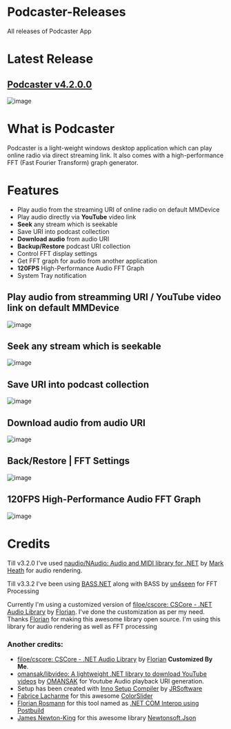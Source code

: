 # Podcaster-Releases
All releases of Podcaster App

# Latest Release
## [Podcaster v4.2.0.0](https://github.com/sajeebchandan/Podcaster-Releases/releases/tag/4.2.0.0)

![image](https://user-images.githubusercontent.com/34353160/85234366-b8ca9180-b42e-11ea-954e-a339e1177b2a.png)

# What is Podcaster
Podcaster is a light-weight windows desktop application which can play online radio via direct streaming link. It also comes with a high-performance FFT (Fast Fourier Transform) graph generator.

# Features
* Play audio from the streaming URI of online radio on default MMDevice
* Play audio directly via **YouTube** video link
* **Seek** any stream which is seekable
* Save URI into podcast collection
* **Download audio** from audio URI
* **Backup/Restore** podcast URI collection
* Control FFT display settings
* Get FFT graph for audio from another application
* **120FPS** High-Performance Audio FFT Graph
* System Tray notification

## Play audio from streamming URI / YouTube video link on default MMDevice
![image](https://user-images.githubusercontent.com/34353160/85234389-ddbf0480-b42e-11ea-951e-e4ea584f8460.png)

## Seek any stream which is seekable
![image](https://user-images.githubusercontent.com/34353160/85234417-ff1ff080-b42e-11ea-85d1-e637670ba1e1.png)

## Save URI into podcast collection
![image](https://user-images.githubusercontent.com/34353160/85234502-a43ac900-b42f-11ea-857d-b0dd274687a4.png)

## Download audio from audio URI
![image](https://user-images.githubusercontent.com/34353160/85234438-1bbc2880-b42f-11ea-92da-d5df7c194c5b.png)

## Back/Restore | FFT Settings
![image](https://user-images.githubusercontent.com/34353160/85120608-4f3b5f00-b245-11ea-896b-537436d078cf.png)

## 120FPS High-Performance Audio FFT Graph
![image](https://user-images.githubusercontent.com/34353160/85234447-38f0f700-b42f-11ea-85e3-b36dae11580a.png)

# Credits

Till v3.2.0 I've used [naudio/NAudio: Audio and MIDI library for .NET](https://github.com/naudio/NAudio) by [Mark Heath](https://github.com/markheath) for audio rendering.

Till v3.3.2 I've been using [BASS.NET](http://bass.radio42.com/) along with BASS by [un4seen](http://www.un4seen.com/) for FFT Processing

Currently I'm using a customized version of [filoe/cscore: CSCore - .NET Audio Library](https://github.com/filoe/cscore) by [Florian](https://github.com/filoe).
I've done the customization as per my need. Thanks [Florian](https://github.com/filoe) for making this awesome library open source.
I'm using this library for audio rendering as well as FFT processing


### Another credits:
* [filoe/cscore: CSCore - .NET Audio Library](https://github.com/filoe/cscore) by [Florian](https://github.com/filoe) **Customized By Me**.
* [omansak/libvideo: A lightweight .NET library to download YouTube videos](https://github.com/omansak/libvideo) by [OMANSAK](https://github.com/omansak) for Youtube Audio playback URI generation.
* Setup has been created with [Inno Setup Compiler](https://github.com/jrsoftware/issrc) by [JRSoftware](https://github.com/jrsoftware)
* [Fabrice Lacharme](https://www.codeproject.com/script/Membership/View.aspx?mid=10642189) for this awesome [ColorSlider](https://github.com/fabricelacharme/ColorSlider)
* [Florian Rosmann](https://www.codeproject.com/script/Membership/View.aspx?mid=10097376) for this tool named as [.NET COM Interop using Postbuild](https://www.codeproject.com/Articles/644130/NET-COM-Interop-using-Postbuild)
* [James Newton-King](https://github.com/JamesNK) for this awesome library [Newtonsoft.Json](https://github.com/JamesNK/Newtonsoft.Json)
